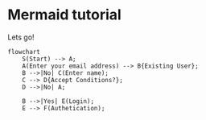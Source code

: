 # Mermaid tutorial

Lets go!

```mermaid
flowchart
    S(Start) --> A;
    A(Enter your email address) --> B{Existing User};
    B -->|No| C(Enter name);
    C --> D{Accept Conditions?};
    D -->|No| A;

    B -->|Yes| E(Login);
    E --> F(Authetication);
```